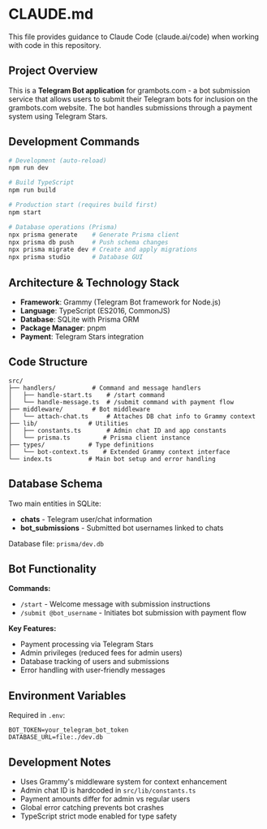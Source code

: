 # CLAUDE.md

This file provides guidance to Claude Code (claude.ai/code) when working with code in this repository.

## Project Overview

This is a **Telegram Bot application** for grambots.com - a bot submission service that allows users to submit their Telegram bots for inclusion on the grambots.com website. The bot handles submissions through a payment system using Telegram Stars.

## Development Commands

```bash
# Development (auto-reload)
npm run dev

# Build TypeScript
npm run build

# Production start (requires build first)
npm start

# Database operations (Prisma)
npx prisma generate    # Generate Prisma client
npx prisma db push     # Push schema changes
npx prisma migrate dev # Create and apply migrations
npx prisma studio      # Database GUI
```

## Architecture & Technology Stack

- **Framework**: Grammy (Telegram Bot framework for Node.js)
- **Language**: TypeScript (ES2016, CommonJS)
- **Database**: SQLite with Prisma ORM
- **Package Manager**: pnpm
- **Payment**: Telegram Stars integration

## Code Structure

```
src/
├── handlers/          # Command and message handlers
│   ├── handle-start.ts    # /start command 
│   └── handle-message.ts  # /submit command with payment flow
├── middleware/        # Bot middleware
│   └── attach-chat.ts     # Attaches DB chat info to Grammy context
├── lib/              # Utilities
│   ├── constants.ts       # Admin chat ID and app constants
│   └── prisma.ts         # Prisma client instance
├── types/            # Type definitions
│   └── bot-context.ts    # Extended Grammy context interface
└── index.ts          # Main bot setup and error handling
```

## Database Schema

Two main entities in SQLite:
- **chats** - Telegram user/chat information  
- **bot_submissions** - Submitted bot usernames linked to chats

Database file: `prisma/dev.db`

## Bot Functionality

**Commands:**
- `/start` - Welcome message with submission instructions
- `/submit @bot_username` - Initiates bot submission with payment flow

**Key Features:**
- Payment processing via Telegram Stars
- Admin privileges (reduced fees for admin users)
- Database tracking of users and submissions
- Error handling with user-friendly messages

## Environment Variables

Required in `.env`:
```
BOT_TOKEN=your_telegram_bot_token
DATABASE_URL=file:./dev.db
```

## Development Notes

- Uses Grammy's middleware system for context enhancement
- Admin chat ID is hardcoded in `src/lib/constants.ts`
- Payment amounts differ for admin vs regular users
- Global error catching prevents bot crashes
- TypeScript strict mode enabled for type safety